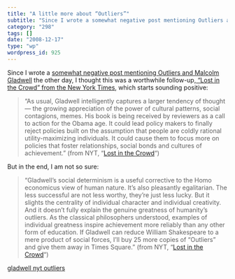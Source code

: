 ```yaml
---
title: "A little more about “Outliers”"
subtitle: "Since I wrote a somewhat negative post mentioning Outliers and Malcolm Gladwell"
category: "298"
tags: []
date: "2008-12-17"
type: "wp"
wordpress_id: 925
---
```

Since I wrote a [somewhat negative post mentioning Outliers and Malcolm Gladwell](/2008/12/07/joel-on-software-talks-about-malcolm-gladwell-and-tom-friedman/) the other day, I thought this was a worthwhile follow-up,[ “Lost in the Crowd” from the New York Times,](http://www.nytimes.com/2008/12/16/opinion/16brooks.html?partner=rss&emc=rss) which starts sounding positive:
> “As usual, Gladwell intelligently captures a larger tendency of thought — the growing appreciation of the power of cultural patterns, social contagions, memes. His book is being received by reviewers as a call to action for the Obama age. It could lead policy makers to finally reject policies built on the assumption that people are coldly rational utility-maximizing individuals. It could cause them to focus more on policies that foster relationships, social bonds and cultures of achievement.” (from NYT, “[Lost in the Crowd](http://www.nytimes.com/2008/12/16/opinion/16brooks.html?partner=rss&emc=rss)“)

But in the end, I am not so sure:

> “Gladwell’s social determinism is a useful corrective to the Homo economicus view of human nature. It’s also pleasantly egalitarian. The less successful are not less worthy, they’re just less lucky. But it slights the centrality of individual character and individual creativity. And it doesn’t fully explain the genuine greatness of humanity’s outliers. As the classical philosophers understood, examples of individual greatness inspire achievement more reliably than any other form of education. If Gladwell can reduce William Shakespeare to a mere product of social forces, I’ll buy 25 more copies of “Outliers” and give them away in Times Square.” (from NYT, “[Lost in the Crowd](http://www.nytimes.com/2008/12/16/opinion/16brooks.html?partner=rss&emc=rss)“)

[gladwell nyt outliers](http://technorati.com/tag/gladwell%20nyt%20outliers)